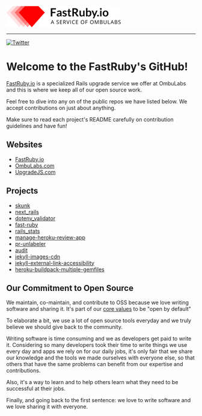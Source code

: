 <picture>
  <source media="(prefers-color-scheme: dark)" srcset="https://github.com/fastruby/.github/blob/60c218db0b03e10318931d080c157c4b829c792c/fr_logo_dark.png">
  <source media="(prefers-color-scheme: light)" srcset="https://github.com/fastruby/.github/blob/60c218db0b03e10318931d080c157c4b829c792c/fr_logo_light.png">
  <img alt="Shows dark version of FastRuby log in dark mode and light version in light mode" src="https://github.com/fastruby/.github/blob/60c218db0b03e10318931d080c157c4b829c792c/fr_logo_light.png">
</picture>

---

[![Twitter](https://img.shields.io/badge/twitter-%231DA1F2.svg?&style=for-the-badge&logo=twitter&logoColor=white)](https://twitter.com/fastrubyio)

# Welcome to the FastRuby's GitHub!

[FastRuby.io](http://fastruby.io) is a specialized Rails upgrade service we offer at OmbuLabs and this is where we keep
all of our open source work.

Feel free to dive into any on of the public repos we have listed below. We accept contributions on just about anything.

Make sure to read each project's README carefully on contribution guidelines and have fun!

## Websites
* [FastRuby.io](https://www.fastruby.io)
* [OmbuLabs.com](https://www.ombulabs.com)
* [UpgradeJS.com](https://www.upgradejs.com)

## Projects
* [skunk](https://github.com/fastruby/skunk)
* [next_rails](https://github.com/fastruby/next_rails)
* [dotenv_validator](https://github.com/fastruby/dotenv_validator)
* [fast-ruby](https://github.com/fastruby/fast-ruby)
* [rails_stats](https://github.com/fastruby/rails_stats)
* [manage-heroku-review-app](https://github.com/fastruby/manage-heroku-review-app)
* [pr-unlabeler](https://github.com/fastruby/pr-unlabeler)
* [audit](https://github.com/fastruby/audit)
* [jekyll-images-cdn](https://github.com/fastruby/jekyll-images-cdn)
* [jekyll-external-link-accessibility](https://github.com/fastruby/jekyll-external-link-accessibility)
* [heroku-buildpack-multiple-gemfiles](https://github.com/fastruby/heroku-buildpack-multiple-gemfiles)

## Our Commitment to Open Source

We maintain, co-maintain, and contribute to OSS because we love writing software and sharing it. It's part of our [core
values](https://www.ombulabs.com/blog/values/our-values.html) to be "open by default"

To elaborate a bit, we use a lot of open source tools everyday and we truly believe we should give back to the community.

Writing software is time consuming and we as developers get paid to write it. Considering so many developers took their
time to write things we use every day and apps we rely on for our daily jobs, it's only fair that we share our knowledge
and the tools we made ourselves with everyone else, so that others that have the same problems can benefit from our expertise
and contributions.

Also, it's a way to learn and to help others learn what they need to be successful at their jobs.

Finally, and going back to the first sentence: we love to write software and we love sharing it with everyone.
